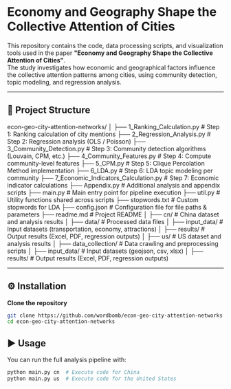 # Economy and Geography Shape the Collective Attention of Cities

This repository contains the code, data processing scripts, and visualization tools used in the paper **"Economy and Geography Shape the Collective Attention of Cities"**.  
The study investigates how economic and geographical factors influence the collective attention patterns among cities, using community detection, topic modeling, and regression analysis.

---

## 📂 Project Structure
econ-geo-city-attention-networks/
│
├── 1_Ranking_Calculation.py               # Step 1: Ranking calculation of city mentions
├── 2_Regression_Analysis.py               # Step 2: Regression analysis (OLS / Poisson)
├── 3_Community_Detection.py                # Step 3: Community detection algorithms (Louvain, CPM, etc.)
├── 4_Community_Features.py                 # Step 4: Compute community-level features
├── 5_CPM.py                                # Step 5: Clique Percolation Method implementation
├── 6_LDA.py                                # Step 6: LDA topic modeling per community
├── 7_Economic_Indicators_Calculation.py    # Step 7: Economic indicator calculations
├── Appendix.py                             # Additional analysis and appendix scripts
├── main.py                                 # Main entry point for pipeline execution
├── util.py                                 # Utility functions shared across scripts
├── stopwords.txt                           # Custom stopwords for LDA
├── config.json                             # Configuration file for file paths & parameters
├── readme.md                               # Project README
│
├── cn/                                     # China dataset and analysis results
│   ├── data/                               # Processed data files
│   ├── input_data/                         # Input datasets (transportation, economy, attractions)
│   ├── results/                            # Output results (Excel, PDF, regression outputs)
│
├── us/                                     # US dataset and analysis results
│   ├── data_collection/                    # Data crawling and preprocessing scripts
│   ├── input_data/                         # Input datasets (geojson, csv, xlsx)
│   ├── results/                            # Output results (Excel, PDF, regression outputs)

---

## ⚙️ Installation

**Clone the repository**
```bash
git clone https://github.com/wordbomb/econ-geo-city-attention-networks
cd econ-geo-city-attention-networks
```

## ▶️ Usage
You can run the full analysis pipeline with:
```bash
python main.py cn  # Execute code for China
python main.py us  # Execute code for the United States
```